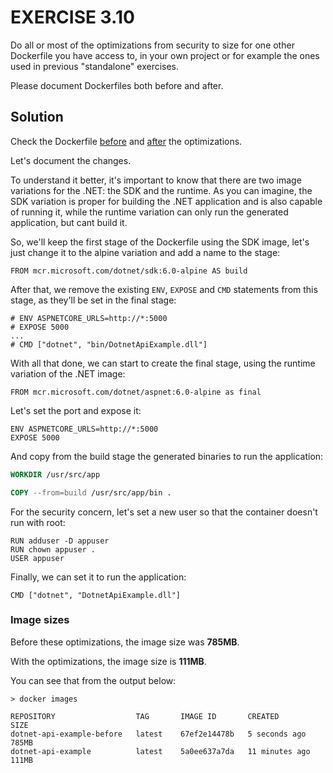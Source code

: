 # EXERCISE 3.10

Do all or most of the optimizations from security to size for one other Dockerfile you have access to, in your own project or for example the ones used in previous "standalone" exercises.

Please document Dockerfiles both before and after.

## Solution

Check the Dockerfile [before](DotnetApiExample/Dockerfile.before) and [after](DotnetApiExample/Dockerfile) the optimizations.

Let's document the changes.

To understand it better, it's important to know that there are two image variations for the .NET: the SDK and the runtime. As you can imagine, the SDK variation is proper for building the .NET application and is also capable of running it, while the runtime variation can only run the generated application, but cant build it.

So, we'll keep the first stage of the Dockerfile using the SDK image, let's just change it to the alpine variation and add a name to the stage:

```docker
FROM mcr.microsoft.com/dotnet/sdk:6.0-alpine AS build
```

After that, we remove the existing `ENV`, `EXPOSE` and `CMD` statements from this stage, as they'll be set in the final stage:

```docker
# ENV ASPNETCORE_URLS=http://*:5000
# EXPOSE 5000
...
# CMD ["dotnet", "bin/DotnetApiExample.dll"]
```

With all that done, we can start to create the final stage, using the runtime variation of the .NET image:

```docker
FROM mcr.microsoft.com/dotnet/aspnet:6.0-alpine as final
```

Let's set the port and expose it:

```docker
ENV ASPNETCORE_URLS=http://*:5000
EXPOSE 5000
```

And copy from the build stage the generated binaries to run the application:

```dockerfile
WORKDIR /usr/src/app

COPY --from=build /usr/src/app/bin .
```

For the security concern, let's set a new user so that the container doesn't run with root:

```docker
RUN adduser -D appuser
RUN chown appuser .
USER appuser
```

Finally, we can set it to run the application:

```docker
CMD ["dotnet", "DotnetApiExample.dll"]
```

### Image sizes

Before these optimizations, the image size was **785MB**.

With the optimizations, the image size is **111MB**.

You can see that from the output below:

```
> docker images

REPOSITORY                  TAG       IMAGE ID       CREATED          SIZE 
dotnet-api-example-before   latest    67ef2e14478b   5 seconds ago    785MB
dotnet-api-example          latest    5a0ee637a7da   11 minutes ago   111MB
```

